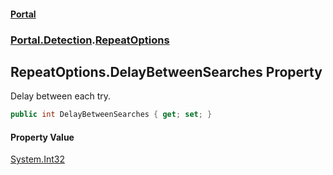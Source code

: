 #### [Portal](index.md 'index')
### [Portal.Detection](Portal.Detection.md 'Portal.Detection').[RepeatOptions](RepeatOptions.md 'Portal.Detection.RepeatOptions')

## RepeatOptions.DelayBetweenSearches Property

Delay between each try.

```csharp
public int DelayBetweenSearches { get; set; }
```

#### Property Value
[System.Int32](https://docs.microsoft.com/en-us/dotnet/api/System.Int32 'System.Int32')